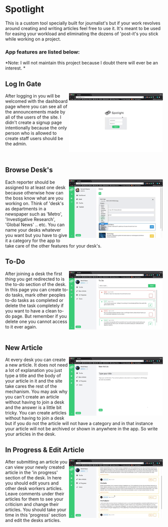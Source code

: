 # Spotlight

This is a custom tool specially built for journalist's but if your work revolves around creating and writing articles feel free to use it. It's meant to be used for easing your workload and eliminating the dozens of 'post-it's you stick while working on a project.

### App features are listed below:

*Note: I will not maintain this project because I doubt there will ever be an interest. *


## Log In Gate
<img src="screen_shots/login.gif" width="300px" align="right" >

After logging in you will be welcomed with the dashboard page where you can see all of the announcements made by all of the users of the site. I didn't create a signup page intentionally because the only person who is allowed to create staff users should be the admin.
<br>
<br>
<br>
## Browse Desk's

<img src="screen_shots/desk.gif" width="300" align="right">

Each reporter should be assigned to at least one desk because otherwise how can the boss know what are you working on. Think of 'desk's as departments in a newspaper such as 'Metro', 'Investigative Research', 'Global News' .. etc. You can name your desks whatever you want but you have to give it a category for the app to take care of the other features for your desk's.


## To-Do
<img src="screen_shots/to_do.gif" width="300" align="right">

After joining a desk the first thing you get redirected to is the to-do section of the desk. In this page you can create to-do tasks, mark other peoples to-do tasks as completed or delete the task completely if you want to have a clean to-do page. But remember if you delete one you cannot access to it ever again.
<br>
<br>

## New Article
<img src="screen_shots/new_article.gif" width="300" align="right">

At every desk you can create a new article. It does not need a lot of explanation you just type a title and the body of your article in it and the site take cares the rest of the mechanism. You may ask why you can't create an article without having to join a desk and the answer is a little bit tricky. You can create articles without having to join a desk but if you do not the article will not have a category and in that instance your article will not be archived or shown in anywhere in the app. So write your articles in the desk.

## In Progress & Edit Article
<img src="screen_shots/edit.gif" width="300" align="right">

After submitting an article you can view your newly created article in the 'in progress' section of the desk. In here you should edit yours and other desk workers articles. Leave comments under their articles for them to see your criticism and change their articles. You should take your time in this 'progress' section and edit the desks articles.
